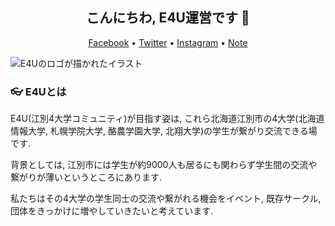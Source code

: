 <h2 align="center">こんにちわ, E4U運営です 👋</h2>
<p align="center">
  <a href="https://www.facebook.com/Ebetsu4U/">Facebook</a> •
  <a href="https://twitter.com/ebetsu_4u/">Twitter</a> •
  <a href="https://www.instagram.com/ebetsu_4/">Instagram</a> •
  <a href="https://note.com/ebetsu_4u/">Note</a>
</p>

![E4Uのロゴが描かれたイラスト](https://user-images.githubusercontent.com/90569347/168531944-328c5b4e-6b16-4b12-8fc3-a47e3b7d1cb0.png)

### 👓 E4Uとは

E4U(江別4大学コミュニティ)が目指す姿は, これら北海道江別市の4大学(北海道情報大学, 札幌学院大学, 酪農学園大学, 北翔大学)の学生が繋がり交流できる場です.

背景としては, 江別市には学生が約9000人も居るにも関わらず学生間の交流や繋がりが薄いというところにあります.

私たちはその4大学の学生同士の交流や繋がれる機会をイベント, 既存サークル, 団体をきっかけに増やしていきたいと考えています.
